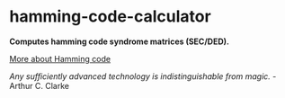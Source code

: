 # hamming-code-calculator

**Computes hamming code syndrome matrices (SEC/DED).**

[More about Hamming code](https://en.wikipedia.org/wiki/Hamming_code)

_Any sufficiently advanced technology is indistinguishable from magic._ - Arthur C. Clarke
